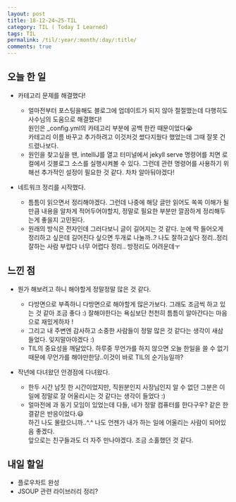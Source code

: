 ```yaml
---
layout: post
title: 18-12-24~25-TIL
category: TIL ( Today I Learned)
tags: TIL
permalink: /til/:year/:month/:day/:title/
comments: true
---
```



## 오늘 한 일
- 카테고리 문제를 해결했다!
  - 얼마전부터 포스팅을해도 블로그에 업데이트가 되지 않아 절절맸는데 다행히도 사수님의 도움으로 해결했다!  
  원인은 _config.yml의 카테고리 부분에 공백 한칸 때문이었다:sob:  
  카테고리 이름 바꾸고 추가하려고 이것저것 썼다지웠다 했었는데 그때 잘못 건드렸나보다.
  - 원인을 찾고싶을 땐, intelliJ를 열고 터미널에서 jekyll serve 명령어를 치면 로컬에서 깃블로그 소스를 실행시켜볼 수 있다.
  그런데 관련 명령어를 사용하기 위해선 추가적인 설정이 필요한 것 같다. 차차 알아둬야겠다!

- 네트워크 정리를 시작했다.
  - 틈틈이 읽으면서 정리해야겠다. 그런데 나중에 해당 글만 읽어도 쏙쏙 이해가 될만큼 내용을 알차게 적어두어야할지, 
  정말로 필요한 부분만 깔끔하게 정리해두는게 좋을지 고민된다. 
  - 원래의 방식은 전자인데 그러다보니 글이 길어지는 것 같다. 
  눈에 딱 들어오게 정리하고 싶은데 길어진다 싶으면 두개로 나눌까..? 나도 잘하고싶다 정리..정리 잘하는 사람 부럽다 
  너무 어렵다 정리.. 방정리도 어려운데ㅜ
  

## 느낀 점 
- 뭔가 해보려고 하니 해야할게 정말정말 많은 것 같다. 
  - 다방면으로 부족하니 다방면으로 해야할게 많은가보다. 그래도 조금씩 하고 있는 것 같아 조금 좋다 :)
    잘해야한다는 욕심보단 천천히 틈틈이 알아간다는 마음으로 재밌게하자 !
  - 그리고 내 주변엔 감사하고 소중한 사람들이 정말 많은 것 같다는 생각이 새삼 들었다. 잊지말아야겠다 :)
  - TIL의 중요성을 깨달았다. 하루중 무언가를 하지 않으면 오늘 한일을 쓸 수 없기때문에 무언가를 해야만한당..이것이 바로 TIL의 순기능일까?

- 작년에 다녀왔던 안경점에 다녀왔다. 
  - 한두 시간 남짓 한 시간이었지만, 직원분인지 사장님인지 알 수 없던 그분은 
  이 일에 정말로 잘 어울리시는 것 같다는 생각이 들었다 :)
  - 얼마전에 과 동기 모임이 있었는데 다들, 네가 정말 컴퓨터를 한다구우? 같은 한결같은 반응이었다.:smiley:   
  하긴 나도 몰랐으니까..^.^ 나도 언젠가 내가 하는 일에 어울리는 사람이 되어있음 좋겠다.   
  앞으로는 친구들과도 더 자주 만나야겠다. 조금 소홀했던 것 같다. 


## 내일 할일
- 플로우차트 완성
- JSOUP 관련 라이브러리 정리?

